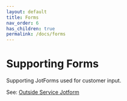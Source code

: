 ```yaml
---
layout: default
title: Forms
nav_order: 6
has_children: true
permalink: /docs/forms
---
```


# Supporting Forms

Supporting JotForms used for customer input.

See: [Outside Service Jotform]({{site.mybase}}/services/jotform.html)
